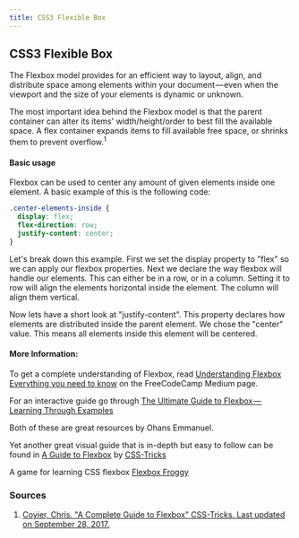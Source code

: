 ```yaml
---
title: CSS3 Flexible Box
---
```

## CSS3 Flexible Box
The Flexbox model provides for an efficient way to layout, align, and distribute space among elements within your document — even when the viewport and the size of your elements is dynamic or unknown.

The most important idea behind the Flexbox model is that the parent container can alter its items' width/height/order to best fill the available space. A flex container expands items to fill available free space, or shrinks them to prevent overflow.<sup>1</sup>


<!-- The article goes here, in GitHub-flavored Markdown. Feel free to add YouTube videos, images, and CodePen/JSBin embeds  -->
#### Basic usage
Flexbox can be used to center any amount of given elements inside one element. A basic example of this is the following code:

``` css
.center-elements-inside {
  display: flex;
  flex-direction: row;
  justify-content: center;
}
```

Let's break down this example. First we set the display property to "flex" so we can apply our flexbox properties. Next we declare the way flexbox will handle our elements. This can either be in a row, or in a column. Setting it to row will align the elements horizontal inside the element. The column will align them vertical.

Now lets have a short look at "justify-content". This property declares how elements are distributed inside the parent element. We chose the "center" value. This means all elements inside this element will be centered.

#### More Information:
To get a complete understanding of Flexbox, read <a href="https://medium.freecodecamp.org/understanding-flexbox-everything-you-need-to-know-b4013d4dc9af" target='_blank' rel="nofollow">Understanding Flexbox Everything you need to know</a> on the FreeCodeCamp Medium page.

For an interactive guide go through <a href="https://medium.freecodecamp.org/the-ultimate-guide-to-flexbox-learning-through-examples-8c90248d4676" target="_blank" rel="nofollow">The Ultimate Guide to Flexbox — Learning Through Examples</a>

Both of these are great resources by Ohans Emmanuel. 

Yet another great visual guide that is in-depth but easy to follow can be found in <a href="https://css-tricks.com/snippets/css/a-guide-to-flexbox/" target="_blank" rel="nofolow"> A Guide to Flexbox</a> by <a href="https://css-tricks.com" target="_blank" rel="nofolow">CSS-Tricks</a>

A game for learning CSS flexbox <a href="https://flexboxfroggy.com/" target="_blank" rel="nofollow">Flexbox Froggy</a>

### Sources

1. <a href="https://css-tricks.com/snippets/css/a-guide-to-flexbox/" target="_blank" rel="nofolow">Coyier, Chris. "A Complete Guide to Flexbox" CSS-Tricks. Last updated on September 28, 2017.</a>
